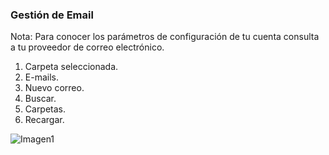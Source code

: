 ### Gestión de Email

Nota: Para conocer los parámetros de configuración de tu cuenta consulta a tu proveedor de correo electrónico.

1. Carpeta seleccionada.
2. E-mails.
3. Nuevo correo.
4. Buscar.
5. Carpetas.
6. Recargar. 


![Imagen1](http://static.energysistem.com/images/manuals/39530/537083f568d9e.jpg)
